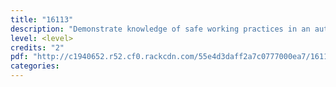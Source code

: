 ```yaml
---
title: "16113"
description: "Demonstrate knowledge of safe working practices in an automotive workshop"
level: <level>
credits: "2"
pdf: "http://c1940652.r52.cf0.rackcdn.com/55e4d3daff2a7c0777000ea7/16113.pdf"
categories:
---
```

